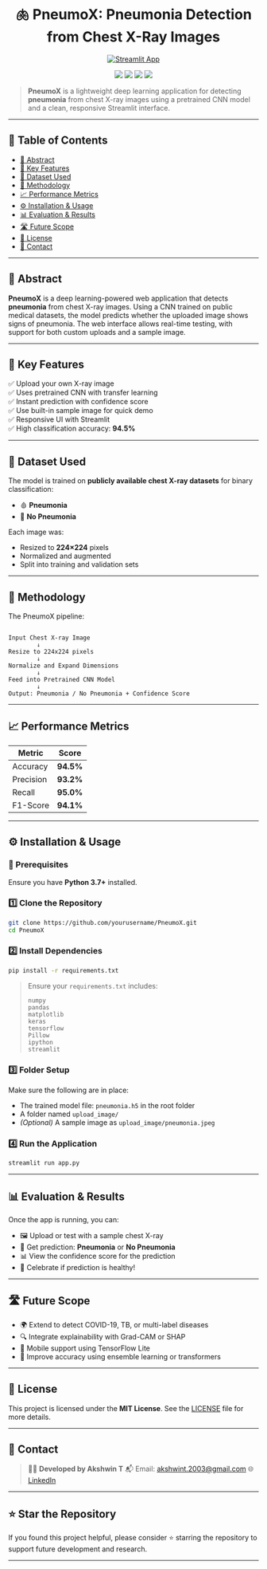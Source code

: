 
<h1 align="center">🫁 PneumoX: Pneumonia Detection from Chest X-Ray Images</h1>

<p align="center">
  <a href="https://pneumonia-detector-app.streamlit.app/">
    <img src="https://img.shields.io/badge/🚀 Launch%20App-Try%20Now-brightgreen?style=for-the-badge" alt="Streamlit App" />
  </a>
</p>

<p align="center">
  <img src="https://img.shields.io/badge/Model-CNN%20Classifier-blue?style=for-the-badge" />
  <img src="https://img.shields.io/badge/Accuracy-94.5%25-green?style=for-the-badge" />
  <img src="https://img.shields.io/badge/Technique-Transfer%20Learning-purple?style=for-the-badge" />
  <img src="https://img.shields.io/badge/License-MIT-yellow?style=for-the-badge" />
</p>

> **PneumoX** is a lightweight deep learning application for detecting **pneumonia** from chest X-ray images using a pretrained CNN model and a clean, responsive Streamlit interface.

---

## 📌 Table of Contents

- [📖 Abstract](#-abstract)
- [🚀 Key Features](#-key-features)
- [📂 Dataset Used](#-dataset-used)
- [🧠 Methodology](#-methodology)
- [📈 Performance Metrics](#-performance-metrics)
- [⚙️ Installation & Usage](#️-installation--usage)
- [📊 Evaluation & Results](#-evaluation--results)
- [🛣 Future Scope](#-future-scope)
- [📜 License](#-license)
- [📧 Contact](#-contact)

---

## 📖 Abstract

**PneumoX** is a deep learning-powered web application that detects **pneumonia** from chest X-ray images. Using a CNN trained on public medical datasets, the model predicts whether the uploaded image shows signs of pneumonia. The web interface allows real-time testing, with support for both custom uploads and a sample image.

---

## 🚀 Key Features

✅ Upload your own X-ray image  
✅ Uses pretrained CNN with transfer learning  
✅ Instant prediction with confidence score  
✅ Use built-in sample image for quick demo  
✅ Responsive UI with Streamlit  
✅ High classification accuracy: **94.5%**

---

## 📂 Dataset Used

The model is trained on **publicly available chest X-ray datasets** for binary classification:

- 🩸 **Pneumonia**
- 🏥 **No Pneumonia**

Each image was:
- Resized to **224×224** pixels
- Normalized and augmented
- Split into training and validation sets

---

## 🧠 Methodology

The PneumoX pipeline:

```

Input Chest X-ray Image
        ↓
Resize to 224x224 pixels
        ↓
Normalize and Expand Dimensions
        ↓
Feed into Pretrained CNN Model
        ↓
Output: Pneumonia / No Pneumonia + Confidence Score

````

---

## 📈 Performance Metrics

| Metric       | Score       |
|--------------|-------------|
| Accuracy     | **94.5%**   |
| Precision    | **93.2%**   |
| Recall       | **95.0%**   |
| F1-Score     | **94.1%**   |

---

## ⚙️ Installation & Usage

### 🔧 Prerequisites

Ensure you have **Python 3.7+** installed.

### 1️⃣ Clone the Repository

```bash
git clone https://github.com/yourusername/PneumoX.git
cd PneumoX
````

### 2️⃣ Install Dependencies

```bash
pip install -r requirements.txt
```

> Ensure your `requirements.txt` includes:
>
> ```
> numpy
> pandas
> matplotlib
> keras
> tensorflow
> Pillow
> ipython
> streamlit
> ```

### 3️⃣ Folder Setup

Make sure the following are in place:

* The trained model file: `pneumonia.h5` in the root folder
* A folder named `upload_image/`
* *(Optional)* A sample image as `upload_image/pneumonia.jpeg`

### 4️⃣ Run the Application

```bash
streamlit run app.py
```

---

## 📊 Evaluation & Results

Once the app is running, you can:

* 🖼 Upload or test with a sample chest X-ray
* 🧠 Get prediction: **Pneumonia** or **No Pneumonia**
* 📊 View the confidence score for the prediction
* 🎈 Celebrate if prediction is healthy!

---

## 🛣 Future Scope

* 🌍 Extend to detect COVID-19, TB, or multi-label diseases
* 🔍 Integrate explainability with Grad-CAM or SHAP
* 📱 Mobile support using TensorFlow Lite
* 🤝 Improve accuracy using ensemble learning or transformers

---

## 📜 License

This project is licensed under the **MIT License**.
See the [LICENSE](LICENSE) file for more details.

---

## 📧 Contact

> 👨‍💻 **Developed by Akshwin T**
> 📬 Email: [akshwint.2003@gmail.com](mailto:akshwint.2003@gmail.com)
> 🌐 [LinkedIn](https://www.linkedin.com/in/akshwin/)

---

## ⭐ Star the Repository

If you found this project helpful, please consider ⭐ starring the repository to support future development and research.

---
